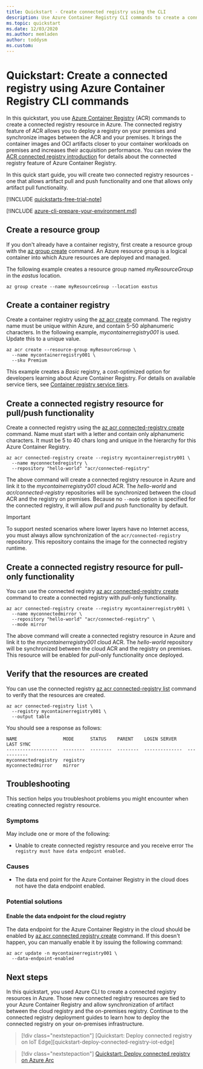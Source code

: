 ```yaml
---
title: Quickstart - Create connected registry using the CLI
description: Use Azure Container Registry CLI commands to create a connected registry resource.
ms.topic: quickstart
ms.date: 12/03/2020
ms.author: memladen
author: toddysm
ms.custom:
---
```


# Quickstart: Create a connected registry using Azure Container Registry CLI commands

In this quickstart, you use [Azure Container Registry][container-registry-intro] (ACR) commands to create a connected registry resource in Azure. The connected registry feature of ACR allows you to deploy a registry on your premises and synchronize images between the ACR and your premises. It brings the container images and OCI artifacts closer to your container workloads on premises and increases their acquisition performance. You can review the [ACR connected registry introduction](intro-connected-registry.md) for details about the connected registry feature of Azure Container Registry.

In this quick start guide, you will create two connected registry resources - one that allows artifact pull and push functionality and one that allows only artifact pull functionality.

[!INCLUDE [quickstarts-free-trial-note](../../includes/quickstarts-free-trial-note.md)]

[!INCLUDE [azure-cli-prepare-your-environment.md](../../includes/azure-cli-prepare-your-environment.md)]

## Create a resource group

If you don't already have a container registry, first create a resource group with the [az group create][az-group-create] command. An Azure resource group is a logical container into which Azure resources are deployed and managed.

The following example creates a resource group named *myResourceGroup* in the *eastus* location.

```azurecli
az group create --name myResourceGroup --location eastus
```

## Create a container registry

Create a container registry using the [az acr create][az-acr-create] command. The registry name must be unique within Azure, and contain 5-50 alphanumeric characters. In the following example, *mycontainerregistry001* is used. Update this to a unique value.

```azurecli
az acr create --resource-group myResourceGroup \
  --name mycontainerregistry001 \
  --sku Premium
```

This example creates a *Basic* registry, a cost-optimized option for developers learning about Azure Container Registry. For details on available service tiers, see [Container registry service tiers][container-registry-skus].

## Create a connected registry resource for pull/push functionality

Create a connected registry using the [az acr connected-registry create][az-acr-connected-registry-create] command. Name must start with a letter and contain only alphanumeric characters. It must be 5 to 40 chars long and unique in the hierarchy for this Azure Container Registry.

```azurecli
az acr connected-registry create --registry mycontainerregistry001 \
  --name myconnectedregistry \
  --repository "hello-world" "acr/connected-registry"
```

The above command will create a connected registry resource in Azure and link it to the *mycontainerregistry001* cloud ACR. The *hello-world* and *acr/connected-registry* repositories will be synchronized between the cloud ACR and the registry on premises. Because no `--mode` option is specified for the connected registry, it will allow _pull_ and _push_ functionality by default.

  > [!IMPORTANT]
  > To support nested scenarios where lower layers have no Internet access, you must always allow synchronization of the `acr/connected-registry` repository. This repository contains the image for the connected registry runtime.

## Create a connected registry resource for pull-only functionality

You can use the connected registry [az acr connected-registry create][az-acr-connected-registry-create] command to create a connected registry with _pull_-only functionality. 

```azurecli
az acr connected-registry create --registry mycontainerregistry001 \
  --name myconnectedmirror \
  --repository "hello-world" "acr/connected-registry" \
  --mode mirror
```

The above command will create a connected registry resource in Azure and link it to the *mycontainerregistry001* cloud ACR. The *hello-world* repository will be synchronized between the cloud ACR and the registry on premises. This resource will be enabled for _pull_-only functionality once deployed.

## Verify that the resources are created

You can use the connected registry [az acr connected-registry list][az-acr-connected-registry-list] command to verify that the resources are created. 

```azurecli
az acr connected-registry list \
  --registry mycontainerregistry001 \
  --output table
```

You should see a response as follows:

```
NAME                 MODE      STATUS    PARENT    LOGIN SERVER    LAST SYNC
-------------------  --------  --------  --------  --------------  -----------
myconnectedregistry  registry
myconnectedmirror    mirror
```

## Troubleshooting

This section helps you troubleshoot problems you might encounter when creating connected registry resource.

### Symptoms

May include one or more of the following:

- Unable to create connected registry resource and you receive error `The registry must have data endpoint enabled.`

### Causes

- The data end point for the Azure Container Registry in the cloud does not have the data endpoint enabled.

### Potential solutions

#### Enable the data endpoint for the cloud registry

The data endpoint for the Azure Container Registry in the cloud should be  enabled by [az acr connected registry create][az-acr-connected-registry-create] command. If this doesn't happen, you can manually enable it by issuing the following command:

```azurecli
az acr update -n mycontainerregistry001 \
  --data-endpoint-enabled
```

## Next steps

In this quickstart, you used Azure CLI to create a connected registry resources in Azure. Those new connected registry resources are tied to your Azure Container Registry and allow synchronization of artifact between the cloud registry and the on-premises registry. Continue to the connected registry deployment guides to learn how to deploy the connected registry on your on-premises infrastructure.

> [!div class="nextstepaction"]
> [Quickstart: Deploy connected registry on IoT Edge][quickstart-deploy-connected-registry-iot-edge]

> [!div class="nextstepaction"]
> [Quickstart: Deploy connected registry on Azure Arc][quickstart-deploy-connected-registry-azure-arc]

<!-- LINKS - internal -->
[az-acr-connected-registry-create]: /cli/azure/acr#az-acr-connected-registry-create
[az-acr-connected-registry-list]: /cli/azure/acr#az-acr-connected-registry-list
[az-acr-create]: /cli/azure/acr#az-acr-create
[az-group-create]: /cli/azure/group#az-group-create
[container-registry-intro]: container-registry-intro.md
[container-registry-skus]: container-registry-skus.md
[quickstart-deploy-connected-registry-azure-arc]: quickstart-deploy-connected-registry-azure-arc.md
[quickstart-deploy-connected-registry-iot-edge-cli]: quickstart-deploy-connected-registry-iot-edge.md
